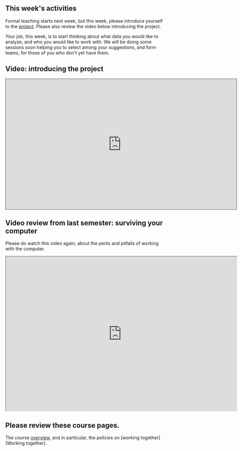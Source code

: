 ## This week's activities

Formal teaching starts next week, but this week, please introduce yourself to
the [project](about-the-project).  Please also review the video below introducing the project.

Your job, this week, is to start thinking about what data you would like to analyze, and who you would like to work with.   We will be doing some sessions soon helping you to select among your suggestions, and form teams, for those of you who don't yet have them.

## Video: introducing the project

<iframe src="https://bham.cloud.panopto.eu/Panopto/Pages/Embed.aspx?id=e53b69ec-6712-4a70-b3c0-acbd01384aea&autoplay=false&offerviewer=true&showtitle=true&showbrand=false&start=0&interactivity=all" height="405" width="720" style="border: 1px solid #464646;" allowfullscreen allow="autoplay"></iframe>

## Video review from last semester: surviving your computer

Please do watch this video again, about the perils and pitfalls of working
with the computer.

<p><iframe style="width: 720px; height: 480px;" src="https://bham.cloud.panopto.eu/Panopto/Pages/Embed.aspx?id=9895ca3c-4447-431b-b9fc-ac3f00fda22d&amp;v=1" width="720" height="480" allowfullscreen="allowfullscreen" webkitallowfullscreen="webkitallowfullscreen" mozallowfullscreen="mozallowfullscreen" allow="geolocation *; microphone *; camera *; midi *; encrypted-media *; autoplay *"></iframe></p>

## Please review these course pages.

The course [overview](module-overview), and in particular, the policies on [working together](Working together).
